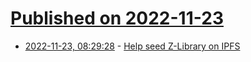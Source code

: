 # [Published on 2022-11-23](index.md)

* [2022-11-23, 08:29:28](https://news.ycombinator.com/item?id=33716560) - [Help seed Z-Library on IPFS](http://annas-blog.org/help-seed-zlibrary-on-ipfs.html)
